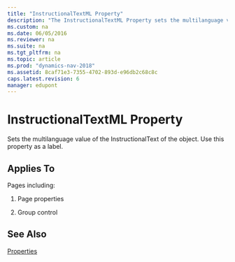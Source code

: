 ```yaml
---
title: "InstructionalTextML Property"
description: "The InstructionalTextML Property sets the multilanguage value of the InstructionalText of the object. Use this property as a label."
ms.custom: na
ms.date: 06/05/2016
ms.reviewer: na
ms.suite: na
ms.tgt_pltfrm: na
ms.topic: article
ms.prod: "dynamics-nav-2018"
ms.assetid: 8caf71e3-7355-4702-893d-e96db2c68c8c
caps.latest.revision: 6
manager: edupont
---
```

# InstructionalTextML Property
Sets the multilanguage value of the InstructionalText of the object. Use this property as a label.  
  
## Applies To  
 Pages including:  
  
1.  Page properties  
  
2.  Group control  
  
## See Also  
 [Properties](Properties.md)